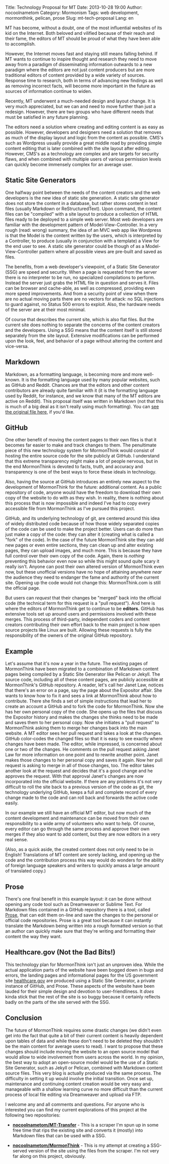 Title: Technology Proposal for MT
Date: 2013-10-28 19:00
Author: nocoolnametom
Category: Mormonism
Tags: web development, mormonthink, pelican, prose
Slug: mt-tech-proposal
Lang: en


MT has become, without a doubt, one of the most influential websites of its kid on the Internet. Both beloved and vilified because of their reach and their fame, the editors of MT should be proud of what they have been able to accomplish.

However, the Internet moves fast and staying still means falling behind.  If MT wants to continue to inspire thought and research they need to move away from a paradigm of disseminating information outwards to a new paradigm where the editors are not just content producers but are more traditional editors of content provided by a wide variety of sources.  Response time to research, both in terms of advancing new findings as well as removing incorrect facts, will become more important in the future as sources of information continue to widen.

Recently, MT underwent a much-needed design and layout change.  It is very much appreciated, but we can and need to move further than just a redesign.  However, there are two groups who have different needs that must be satisfied in any future planning.

The editors need a solution where creating and editing content is as easy as possible.  However, developers and designers need a solution that removes as much of the display layout and logic from the content as possible.  CMS's such as Wordpress usually provide a great middle road by providing simple content editing that is later combined with the site layout after editing.  However, CMS's as a technology are complex and are targets for security flaws, and when combined with multiple users of various permission levels can quickly become immensely complex for an average user.


Static Site Generators
----------------------

One halfway point between the needs of the content creators and the web developers is the new idea of static site generation.  A static site generator does not store the content in a database, but rather stores content in text files (usually Markdown or ReStructuredText).  Upon command, the content files can be "compiled" with a site layout to produce a collection of HTML files ready to be deployed to a simple web server.  Most web developers are familiar with the development pattern of Model-View-Controller.  In a very rough (read: wrong) summary, the idea of an MVC web app like Wordpress is that the Model is the content written by the users, which is interpreted by a Controller, to produce (usually in conjunction with a template) a View for the end user to see.  A static site generator could be though of as a Model-View-Controller pattern where all possible views are pre-built and saved as files.

The benefits, from a web developer's viewpoint, of a Static Site Generator (SSG) are speed and security.  When a page is requested from the server there is no interpreter to be run, no specialized compilations to perform.  Instead the server just grabs the HTML file in question and serves it.  Files can be browser and cache-able, as well as compressed, providing even more speed improvements.  And from a security point of view when there are no actual moving parts there are no vectors for attack: no SQL injections to guard against, no Status 500 errors to exploit.  Also, the hardware needs of the server are at their most minimal.

Of course that describes the current site, which is also flat files.  But the current site does nothing to separate the concerns of the content creators and the developers.  Using a SSG means that the content itself is still stored separately from the site layout.  Extensive modifications can be performed upon the look, feel, and behavior of a page without altering the content and vice-versa.


Markdown
--------

Markdown, as a formatting language, is becoming more and more well-known.  It is the formatting language used by many popular websites, such as GitHub and Reddit.  Chances are that the editors and other content contributors are already quite familiar with it (it is the formatting language used by Reddit, for instance, and we know that many of the MT editors are active on Reddit).  This proposal itself was written in Markdown (not that this is much of a big deal as it isn't really using much formatting).  You can [see the original file here,][] if you'd like.


GitHub
------

One other benefit of moving the content pages to their own files is that it becomes far easier to make and track changes to them.  The penultimate piece of this new technology system for MormonThink would consist of hosting the entire source code for the site publicly at GitHub.  I understand that this extreme transparency might make a lot of people nervous, but in the end MormonThink is devoted to facts, truth, and accuracy and transparency is one of the best ways to force these ideals in technology.

Also, having the source at GitHub introduces an entirely new aspect to the development of MormonThink for the future: additional content.  As a public repository of code, anyone would have the freedom to download their own copy of the website to do with as they wish.  In reality, there is nothing about this process that is now impossible and indeed I've had to copy every accessible file from MormonThink as I've pursued this project.

GitHub, and its underlying technology of git, are centered around this idea of widely distributed code because of how those widely separated copies of the code can be used to make the project better.  Users can do more than just make a copy of the code: they can alter it (creating what is called a "fork" of the code).  In the case of the future MormonThink site they can add new pages or even entire sections, they can clean up and alter existing pages, they can upload images, and much more.  This is because they have full control over their own copy of the code.  Again, there is *nothing* preventing this behavior even now so while this might sound quite scary it really isn't. Anyone can post their own altered version of MormonThink even now, but these unofficial versions have no hope of attaining anywhere *near* the audience they need to endanger the fame and authority of the current site.  Opening up the code would not change this: MormonThink.com is still the official page.

But users can *request* that their changes be "merged" back into the official code (the technical term for this request is a "pull request").  And here is where the editors of MormonThink get to continue to be **editors.**  GitHub has extensive tools set up around users and permissions involved with these merges.  This process of third-party, independent coders and content creators contributing their own effort back to the main project is how open source projects like Linux are built.  Allowing these requests is fully the responsibility of the owners of the original GitHub repository.


Example
-------

Let's assume that it's now a year in the future.  The existing pages of MormonThink have been migrated to a combination of Markdown content pages being compiled by a Static Site Generator like Pelican or Jekyll.  The source code, including all of these content pages, are publicly accessible at MormonThink's GitHub repository.  A reader, let's call her Janet Law, notices that there's an error on a page, say the page about the Expositor affair.  She wants to know how to fix it and sees a link at MormonThink about how to contribute.  There she finds a set of simple instructions that lead her to create an account a GitHub and to fork the code for MormonThink.  Now she has her own personal copy of the code.  She opens up the files that discuss the Expositor history and makes the changes she thinks need to be made and saves them to her personal copy.  Now she initiates a "pull request" to MormonThink asking them to merge her changes back into the main website.  A MT editor sees her pull request and takes a look at the changes.  GitHub color-codes the changed files so that it is easy to see exactly where changes have been made.  The editor, while impressed, is concerned about one or two of the changes.  He comments on the pull request asking Janet Law for more information on one point and to rewrite another point.  Janet makes those changes to her personal copy and saves it again.  Now her pull request is asking to merge in all of those changes, too.  The editor takes another look at the request and decides that it's a good change and he approves the request.  With that approval Janet's changes are now incorporated into the official website.  If there are any problems it's not very difficult to roll the site back to a previous version of the code as git, the technology underlying GitHub, keeps a full and complete record of every change made to the code and can roll back and forwards the active code easily.

In our example we still have an official MT editor, but now much of the content development and maintenance can be moved from their own responsibility to a wide army of volunteers who want to help.  Of course, every editor can go through the same process and approve their own merges if they also want to add content, but they are now editors in a very real sense.

(Also, as a quick aside, the created content does not only need to be in English!  Translations of MT content are sorely lacking, and opening up the code and the contribution process this way would do wonders for the ability of foreign language speakers and writers to quickly amass a large amount of translated copy.)


Prose
-----

There's one final benefit in this example layout: it can be done without opening any code tool such as Dreamweaver or Sublime Text.  For Markdown files contained in a GitHub repository there is a tool, called [Prose][], that can edit them on-line and save the changes to the personal or official code repositories.  Prose is a great tool because it can instantly translate the Markdown being written into a rough formatted version so that an author can quickly make sure that they're writing and formatting their content the way they want.


Healthcare.gov (Not the Bad Bits!)
----------------------------------

This technology plan for MormonThink isn't just an unproven idea.  While the actual application parts of the website have been bogged down in bugs and errors, the landing pages and informational pages for the US government site [healthcare.gov][] are produced using a Static Site Generator, a private instance of GitHub, and Prose.  These aspects of the website have been lauded for their simple design and devotion to user-friendliness.  It *does* kinda stick that the rest of the site is so buggy because it certainly reflects badly on the parts of the site served with the SSG.


Conclusion
----------

The future of MormonThink requires some drastic changes (we didn't even get into the fact that quite a bit of their current content is heavily dependent upon tables of data and while these don't need to be deleted they shouldn't be the main content for average users to read).  I want to propose that these changes should include moving the website to an open source model that would allow to wide involvement from users across the world.  In my opinion, the best way to adopt an open-source model would be the use of a Static Site Generator, such as Jekyll or Pelican, combined with Markdown content source files.  This very blog is actually produced via the same process.  The difficulty in setting it up would involve the initial transition.  Once set up, maintenance and continuing content creation would be very easy and manageable with a shallow learning curve no more difficult than the current process of local file editing via Dreamweaver and upload via FTP.

I welcome any and all comments and questions.  For anyone who is interested you can find my current explorations of this project at the following two repositories:

 * **[nocoolnametom/MT-Transfer][]** - This is a scraper I'm spun up in some free time that rips the existing site and converts it (mostly) into Markdown files that can be used with a SSG.

 * **[nocoolnametom/MormonThink][]** - This is my attempt at creating a SSG-served version of the site using the files from the scraper.  I'm not very far along on this project, obviously.

[see the original file here,]: /mt-tech-proposal.md
[Prose]: http://developmentseed.org/blog/2012/june/25/prose-a-content-editor-for-github/
[healthcare.gov]: http://healthcare.gov/
[nocoolnametom/MT-Transfer]: https://github.com/nocoolnametom/MT-Transfer
[nocoolnametom/MormonThink]: https://github.com/nocoolnametom/MormonThink